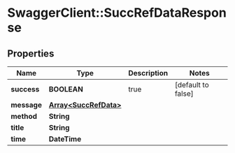 # SwaggerClient::SuccRefDataResponse

## Properties
Name | Type | Description | Notes
------------ | ------------- | ------------- | -------------
**success** | **BOOLEAN** | true | [default to false]
**message** | [**Array&lt;SuccRefData&gt;**](SuccRefData.md) |  | 
**method** | **String** |  | 
**title** | **String** |  | 
**time** | **DateTime** |  | 


